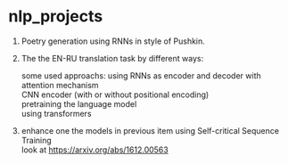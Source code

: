 # nlp_projects



1) Poetry generation using RNNs in style of Pushkin.

2) The the EN-RU translation task by different ways:

   some used approachs:
      using RNNs as encoder and decoder with attention mechanism  
      CNN encoder (with or without positional encoding)   
      pretraining the language model  
      using transformers  
      
3) enhance one the models in previous item using Self-critical Sequence Training   
    look at https://arxiv.org/abs/1612.00563    


